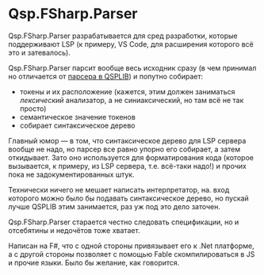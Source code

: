 ﻿# Qsp.FSharp.Parser

<!-- todo: добавить ссылку на исходники -->

Qsp.FSharp.Parser разрабатывается для сред разработки, которые поддерживают LSP (к примеру, VS Code, для расширения которого всё это и затевалось).

Qsp.FSharp.Parser парсит вообще весь исходник сразу (в чем принимал но отличается от [парсера в QSPLIB](./qsplib-parser.md)) и попутно собирает:

* токены и их расположение (кажется, этим должен заниматься *лексический* анализатор, а не синиаксический, но там всё не так просто)
* семантическое значение токенов
* собирает синтаксическое дерево

Главный юмор — в том, что синтаксическое дерево для LSP сервера вообще не надо, но парсер все равно упорно его собирает, а затем откидывает. Зато оно используется для форматирования кода (которое вызывается, к примеру, из LSP сервера, т.е. всё-таки надо!) и прочих пока не задокументированных штук.

Технически ничего не мешает написать интерпретатор, на. вход которого можно было бы подавать синтаксическое дерево, но пускай лучше QSPLIB этим занимается, раз уж под это дело заточен.

Qsp.FSharp.Parser старается честно следовать спецификации, но и отсебятины и недочётов тоже хватает.

<!-- todo: привести пример -->

Написан на F#, что с одной стороны привязывает его к .Net платформе, а с другой стороны позволяет с помощью Fable скомпилироваться в JS и прочие языки. Было бы желание, как говорится.
